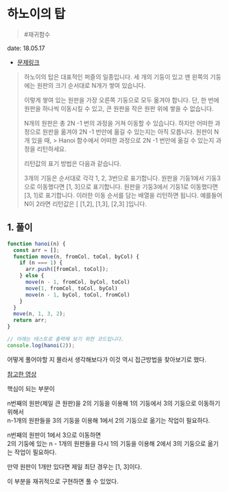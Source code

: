 # 하노이의 탑

> #재귀함수

date: 18.05.17

* [문제링크](https://programmers.co.kr/learn/challenge_codes/45)

> 하노이의 탑은 대표적인 퍼즐의 일종입니다. 세 개의 기둥이 있고 맨 왼쪽의 기둥에는 원판의 크기 순서대로 N개가 쌓여 있습니다.
> 
> 이렇게 쌓여 있는 원판을 가장 오른쪽 기둥으로 모두 옮겨야 합니다.
> 단, 한 번에 원판을 하나씩 이동시킬 수 있고, 큰 원판을 작은 원판 위에 쌓을 수 없습니다.
> 
> N개의 원판은 총 2N -1 번의 과정을 거쳐 이동할 수 있습니다. 하지만 어떠한 과정으로 원판을 옮겨야 2N -1 번만에 옮길 수 있는지는 아직 모릅니다. 원판이 N개 있을 때, > Hanoi 함수에서 어떠한 과정으로 2N -1 번만에 옮길 수 있는지 과정을 리턴하세요.
> 
> 리턴값의 표기 방법은 다음과 같습니다.
> 
> 3개의 기둥은 순서대로 각각 1, 2, 3번으로 표기합니다.
> 원판을 기둥1에서 기둥3으로 이동했다면 [1, 3]으로 표기합니다.
> 원판을 기둥3에서 기둥1로 이동했다면 [3, 1]로 표기합니다.
> 이러한 이동 순서를 담는 배열을 리턴하면 됩니다. 예를들어 N이 2라면 리턴값은 [ [1,2], [1,3], [2,3] ]입니다.

## 1. 풀이

```js
function hanoi(n) {
  const arr = [];
  function move(n, fromCol, toCol, byCol) {
    if (n === 1) {
      arr.push([fromCol, toCol]);
    } else {
      move(n - 1, fromCol, byCol, toCol)
      move(1, fromCol, toCol, byCol)
      move(n - 1, byCol, toCol, fromCol)
    }
  }
  move(n, 1, 3, 2);
  return arr;
}

// 아래는 테스트로 출력해 보기 위한 코드입니다.
console.log(hanoi(2));
```

어떻게 풀어야할 지 몰라서 생각해보다가 이것 역시 접근방법을 찾아보기로 했다.

[참고한 영상](https://www.youtube.com/watch?v=gmZL5UI6n-8)

핵심이 되는 부분이

n번째의 원판(제일 큰 원판)을 2의 기둥을 이용해 1의 기둥에서 3의 기둥으로 이동하기 위해서  
n-1개의 원판들을 3의 기둥을 이용해 1에서 2의 기둥으로 옮기는 작업이 필요하다.

n번째의 원판이 1에서 3으로 이동하면   
2의 기둥에 있는 n - 1개의 원판들을 다시 1의 기둥을 이용해 2에서 3의 기둥으로 옮기는 작업이 필요하다.

만약 원판이 1개만 있다면 제일 최단 경우는 [1, 3]이다.

이 부분을 재귀적으로 구현하면 풀 수 있었다.